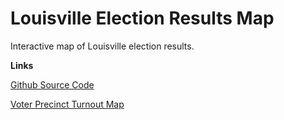 Louisville Election Results Map
===============================

Interactive map of Louisville election results.


**Links**

[Github Source Code](https://github.com/civicdata/LouisvilleElectionResultsMap)

[Voter Precinct Turnout Map](http://projects.civicdataalliance.org/election-results/)
